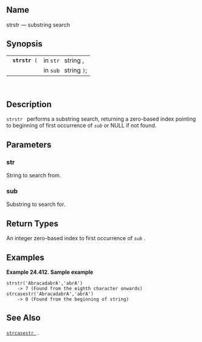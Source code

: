 <div>

<div>

</div>

<div>

## Name

strstr — substring search

</div>

<div>

## Synopsis

<div>

|                     |                       |
|---------------------|-----------------------|
| ` `**`strstr`**` (` | in `str ` string ,    |
|                     | in `sub ` string `)`; |

<div>

 

</div>

</div>

</div>

<div>

## Description

`strstr ` performs a substring search, returning a zero-based index
pointing to beginning of first occurrence of *`sub`* or NULL if not
found.

</div>

<div>

## Parameters

<div>

### str

String to search from.

</div>

<div>

### sub

Substring to search for.

</div>

</div>

<div>

## Return Types

An <span class="type">integer </span> zero-based index to first
occurrence of *`sub`* .

</div>

<div>

## Examples

<div>

**Example 24.412. Sample example**

<div>

``` screen
strstr('AbracadabrA','abrA')
    -> 7 (Found from the eighth character onwards)
strcasestr('AbracadabrA','abrA')
    -> 0 (Found from the beginning of string)
```

</div>

</div>

  

</div>

<div>

## See Also

<a href="fn_strcasestr.html" class="link" title="strcasestr"><code
class="function">strcasestr </code></a> .

</div>

</div>
